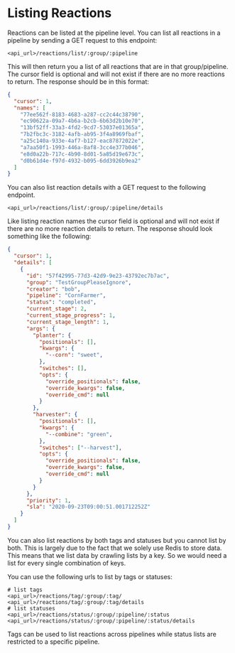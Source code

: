 # Listing Reactions

Reactions can be listed at the pipeline level. You can list all reactions in a 
pipeline by sending a GET request to this endpoint:
```
<api_url>/reactions/list/:group/:pipeline
```

This will then return you a list of all reactions that are in that group/pipeline. The
cursor field is optional and will not exist if there are no more reactions to
return. The response should be in this format:
```json
{
  "cursor": 1,
  "names": [
    "77ee562f-8183-4683-a287-cc2c44c38790",
    "ec90622a-09a7-4b6a-b2cb-6b63d2b10e70",
    "13bf52ff-33a3-4fd2-9cd7-53037e01365a",
    "7b2fbc3c-3182-4afb-ab95-3f4a8969fbaf",
    "a25c140a-933e-4af7-b127-eac87872022e",
    "a7aa50f1-1993-446a-8af8-3cc4e377b046",
    "e8d0a22b-717c-4b90-8d01-5a85d19e673c",
    "d0b61d4e-f97d-4932-b095-6dd3926b9ea2"
  ]
}
```

You can also list reaction details with a GET request to the following endpoint.
```
<api_url>/reactions/list/:group/:pipeline/details
```

Like listing reaction names the cursor field is optional and will not exist if
there are no more reaction details to return. The response should look something
like the following:

```json
{
  "cursor": 1,
  "details": [
    {
      "id": "57f42995-77d3-42d9-9e23-43792ec7b7ac",
      "group": "TestGroupPleaseIgnore",
      "creator": "bob",
      "pipeline": "CornFarmer",
      "status": "completed",
      "current_stage": 2,
      "current_stage_progress": 1,
      "current_stage_length": 1,
      "args": {
        "planter": {
          "positionals": [],
          "kwargs": {
            "--corn": "sweet",
          },
          "switches": [],
          "opts": {
            "override_positionals": false,
            "override_kwargs": false,
            "override_cmd": null
          }
        },
        "harvester": {
          "positionals": [],
          "kwargs": {
            "--combine": "green",
          },
          "switches": ["--harvest"],
          "opts": {
            "override_positionals": false,
            "override_kwargs": false,
            "override_cmd": null
          }
        }
      },
      "priority": 1,
      "sla": "2020-09-23T09:00:51.001712252Z"
    }
  ]
}
```

You can also list reactions by both tags and statuses but you cannot list by
both. This is largely due to the fact that we solely use Redis to store data.
This means that we list data by crawling lists by a key. So we would need a 
list for every single combination of keys.

You can use the following urls to list by tags or statuses:

```
# list tags
<api_url>/reactions/tag/:group/:tag/
<api_url>/reactions/tag/:group/:tag/details
# list statuses
<api_url>/reactions/status/:group/:pipeline/:status
<api_url>/reactions/status/:group/:pipeline/:status/details
```

Tags can be used to list reactions across pipelines while status lists are
restricted to a specific pipeline.

